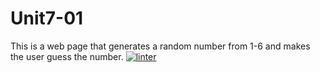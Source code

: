 # Unit7-01
This is a web page that generates a random number from 1-6 and makes the user guess the number.
[![linter](https://github.com/Abbey-Gilliland/Unit7-01/workflows/linter/badge.svg)](https://github.com/marketplace/actions/super-linter)
